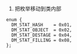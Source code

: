 1. 把枚举移动到类内部
```
enum {
  DM_STAT_HASH    = 0x01,
  DM_STAT_OBJECT  = 0x02,
  DM_STAT_DESTAGE = 0x04,
  DM_STAT_FILLING = 0x08,
};
```
